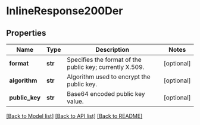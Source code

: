 # InlineResponse200Der

## Properties
Name | Type | Description | Notes
------------ | ------------- | ------------- | -------------
**format** | **str** | Specifies the format of the public key; currently X.509. | [optional] 
**algorithm** | **str** | Algorithm used to encrypt the public key. | [optional] 
**public_key** | **str** | Base64 encoded public key value. | [optional] 

[[Back to Model list]](../README.md#documentation-for-models) [[Back to API list]](../README.md#documentation-for-api-endpoints) [[Back to README]](../README.md)


